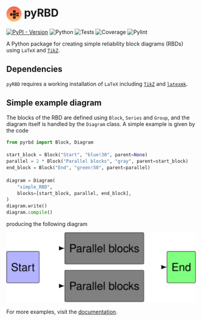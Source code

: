 # <img alt="pyRBDlogo" src="https://raw.githubusercontent.com/hghugdal/pyrbd/23d7f00ca74e8465df3760821488b4bb78df803c/docs/images/logo.svg" width=40 align=top> pyRBD

[![PyPI - Version](https://img.shields.io/pypi/v/pyrbd)](https://pypi.org/project/pyrbd/)
<img alt="Python" src="https://img.shields.io/badge/Python->= 3.10-blue?logo=python&link=None">
<img alt="Tests" src="https://img.shields.io/badge/Tests-Passing-darkgreen?logo=pytest&link=None">
<img alt="Coverage" src="https://img.shields.io/badge/Coverage-100%25-darkgreen?link=None">
<img alt="Pylint" src="https://img.shields.io/badge/Pylint-10%2F10-darkgreen?link=None">

A Python package for creating simple reliability block diagrams (RBDs) using `LaTeX` and [`TikZ`](https://en.wikipedia.org/wiki/PGF/TikZ).

## Dependencies
`pyRBD` requires a working installation of `LaTeX` including [`TikZ`](https://en.wikipedia.org/wiki/PGF/TikZ) and [`latexmk`](https://ctan.org/pkg/latexmk/).

## Simple example diagram
The blocks of the RBD are defined using `Block`, `Series` and `Group`, and the diagram itself is handled by the `Diagram` class. A simple example is given by the code

```python linenums="1"
from pyrbd import Block, Diagram

start_block = Block("Start", "blue!30", parent=None)
parallel = 2 * Block("Parallel blocks", "gray", parent=start_block)
end_block = Block("End", "green!50", parent=parallel)

diagram = Diagram(
    "simple_RBD",
    blocks=[start_block, parallel, end_block],
)
diagram.write()
diagram.compile()
```

producing the following diagram
<div><img src="https://raw.githubusercontent.com/hghugdal/pyrbd/e11808e9a40c902f0e1c2c2b0b42ca0d90170cd1/docs/examples/simple_RBD.svg" width=500/></div>

For more examples, visit the [documentation](https://hghugdal.github.io/pyrbd/).
